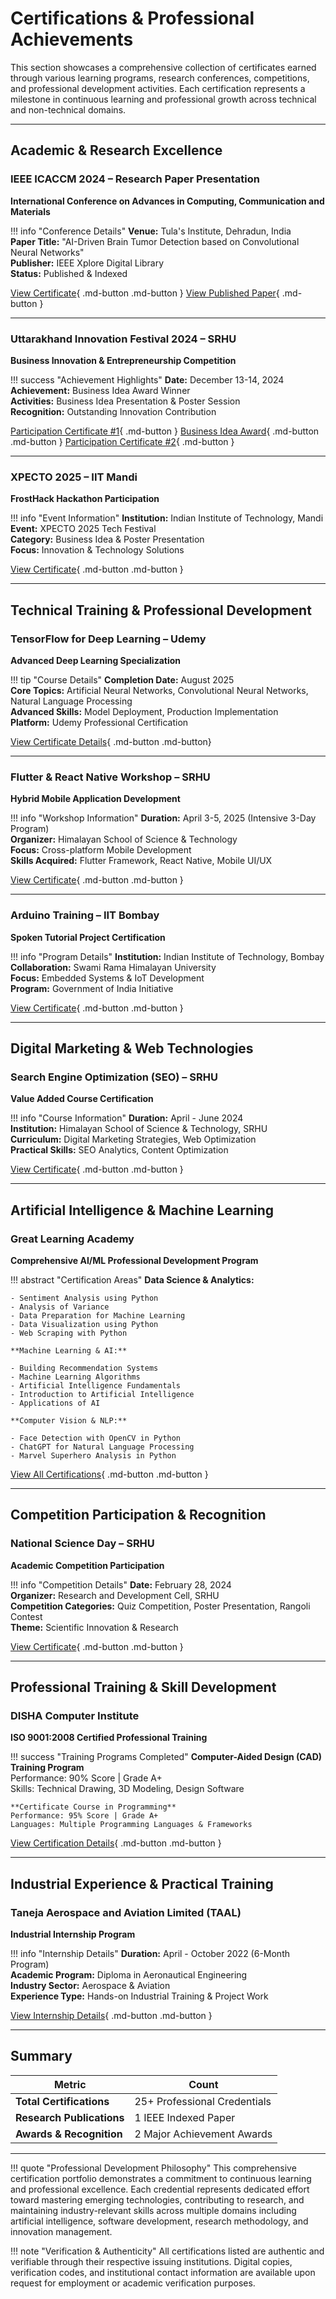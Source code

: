 # Certifications & Professional Achievements

This section showcases a comprehensive collection of certificates earned through various learning programs, research conferences, competitions, and professional development activities. Each certification represents a milestone in continuous learning and professional growth across technical and non-technical domains.

---

## Academic & Research Excellence

### IEEE ICACCM 2024 – Research Paper Presentation
**International Conference on Advances in Computing, Communication and Materials**

!!! info "Conference Details"
    **Venue:** Tula's Institute, Dehradun, India  
    **Paper Title:** "AI-Driven Brain Tumor Detection based on Convolutional Neural Networks"  
    **Publisher:** IEEE Xplore Digital Library  
    **Status:** Published & Indexed

[View Certificate](00001_ieee_icaccm2024.md){ .md-button .md-button }
[View Published Paper](https://ieeexplore.ieee.org/document/11059181){ .md-button }

---

### Uttarakhand Innovation Festival 2024 – SRHU
**Business Innovation & Entrepreneurship Competition**

!!! success "Achievement Highlights"
    **Date:** December 13-14, 2024  
    **Achievement:** Business Idea Award Winner  
    **Activities:** Business Idea Presentation & Poster Session  
    **Recognition:** Outstanding Innovation Contribution

[Participation Certificate #1](UIF/uif_participation1.md){ .md-button }
[Business Idea Award](UIF/uif_award.md){ .md-button .md-button }
[Participation Certificate #2](UIF/uif_participation2.md){ .md-button }

---

### XPECTO 2025 – IIT Mandi
**FrostHack Hackathon Participation**

!!! info "Event Information"
    **Institution:** Indian Institute of Technology, Mandi  
    **Event:** XPECTO 2025 Tech Festival  
    **Category:** Business Idea & Poster Presentation  
    **Focus:** Innovation & Technology Solutions

[View Certificate](00003_xpecto_iit_mandi.md){ .md-button .md-button }

---

## Technical Training & Professional Development

### TensorFlow for Deep Learning – Udemy
**Advanced Deep Learning Specialization**

!!! tip "Course Details"
    **Completion Date:** August 2025  
    **Core Topics:** Artificial Neural Networks, Convolutional Neural Networks, Natural Language Processing  
    **Advanced Skills:** Model Deployment, Production Implementation  
    **Platform:** Udemy Professional Certification

[View Certificate Details](00002_tensorflow_bootcamp.md){ .md-button .md-button}

---

### Flutter & React Native Workshop – SRHU
**Hybrid Mobile Application Development**

!!! info "Workshop Information"
    **Duration:** April 3-5, 2025 (Intensive 3-Day Program)  
    **Organizer:** Himalayan School of Science & Technology  
    **Focus:** Cross-platform Mobile Development  
    **Skills Acquired:** Flutter Framework, React Native, Mobile UI/UX

[View Certificate](00004_flutter_workshop.md){ .md-button .md-button }

---

### Arduino Training – IIT Bombay
**Spoken Tutorial Project Certification**

!!! info "Program Details"
    **Institution:** Indian Institute of Technology, Bombay  
    **Collaboration:** Swami Rama Himalayan University  
    **Focus:** Embedded Systems & IoT Development  
    **Program:** Government of India Initiative

[View Certificate](arduino_training.md){ .md-button .md-button }

---

## Digital Marketing & Web Technologies

### Search Engine Optimization (SEO) – SRHU
**Value Added Course Certification**

!!! info "Course Information"
    **Duration:** April - June 2024  
    **Institution:** Himalayan School of Science & Technology, SRHU  
    **Curriculum:** Digital Marketing Strategies, Web Optimization  
    **Practical Skills:** SEO Analytics, Content Optimization

[View Certificate](VAC_seo.md){ .md-button .md-button }

---

## Artificial Intelligence & Machine Learning

### Great Learning Academy
**Comprehensive AI/ML Professional Development Program**

!!! abstract "Certification Areas"
    **Data Science & Analytics:**

    - Sentiment Analysis using Python
    - Analysis of Variance
    - Data Preparation for Machine Learning
    - Data Visualization using Python
    - Web Scraping with Python

    **Machine Learning & AI:**
    
    - Building Recommendation Systems
    - Machine Learning Algorithms
    - Artificial Intelligence Fundamentals
    - Introduction to Artificial Intelligence
    - Applications of AI

    **Computer Vision & NLP:**
    
    - Face Detection with OpenCV in Python
    - ChatGPT for Natural Language Processing
    - Marvel Superhero Analysis in Python

[View All Certifications](greatlearning.md){ .md-button .md-button }

---

## Competition Participation & Recognition

### National Science Day – SRHU
**Academic Competition Participation**

!!! info "Competition Details"
    **Date:** February 28, 2024  
    **Organizer:** Research and Development Cell, SRHU  
    **Competition Categories:** Quiz Competition, Poster Presentation, Rangoli Contest  
    **Theme:** Scientific Innovation & Research

[View Certificate](nsd_participation.md){ .md-button .md-button }

---

## Professional Training & Skill Development

### DISHA Computer Institute
**ISO 9001:2008 Certified Professional Training**

!!! success "Training Programs Completed"
    **Computer-Aided Design (CAD) Training Program**  
    Performance: 90% Score | Grade A+  
    Skills: Technical Drawing, 3D Modeling, Design Software

    **Certificate Course in Programming**  
    Performance: 95% Score | Grade A+  
    Languages: Multiple Programming Languages & Frameworks

[View Certification Details](z_disha.md){ .md-button .md-button }

---

## Industrial Experience & Practical Training

### Taneja Aerospace and Aviation Limited (TAAL)
**Industrial Internship Program**

!!! info "Internship Details"
    **Duration:** April - October 2022 (6-Month Program)  
    **Academic Program:** Diploma in Aeronautical Engineering  
    **Industry Sector:** Aerospace & Aviation  
    **Experience Type:** Hands-on Industrial Training & Project Work

[View Internship Details](z_taal.md){ .md-button .md-button }

---

## Summary

| **Metric** | **Count** |
|------------|-----------|
| **Total Certifications** | 25+ Professional Credentials |
| **Research Publications** | 1 IEEE Indexed Paper |
| **Awards & Recognition** | 2 Major Achievement Awards |

---

!!! quote "Professional Development Philosophy"
    This comprehensive certification portfolio demonstrates a commitment to continuous learning and professional excellence. Each credential represents dedicated effort toward mastering emerging technologies, contributing to research, and maintaining industry-relevant skills across multiple domains including artificial intelligence, software development, research methodology, and innovation management.

!!! note "Verification & Authenticity"
    All certifications listed are authentic and verifiable through their respective issuing institutions. Digital copies, verification codes, and institutional contact information are available upon request for employment or academic verification purposes.
